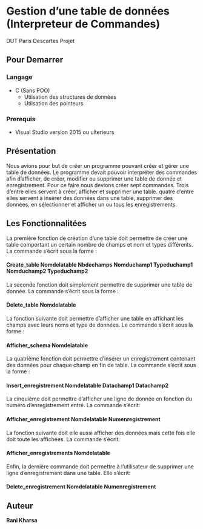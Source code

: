 <h1> Gestion d’une table de données (Interpreteur de Commandes) </h1>
DUT Paris Descartes Projet 
<h2> Pour Demarrer </h2>
<h3> Langage </h3>
<ul>
  <li> C (Sans POO)
  <ul>
    <li> Utilsation des structures de données </li>
    <li> Utilsation des  pointeurs </li>
    </ul>
  </li>
  </ul>
<h3> Prerequis </h3>
<ul><li> Visual Studio version 2015 ou ulterieurs</li></ul>

<h2> Présentation </h2>
Nous avions pour but de créer un programme pouvant créer et gérer une table de données. Le programme devait pouvoir interpréter des commandes afin d’afficher, de créer, modifier ou supprimer une table de donnée et enregistrement. Pour ce faire nous devions créer sept commandes. Trois d’entre elles servent à créer, afficher et supprimer une table. quatre d’entre elles servent à insérer des données dans une table, supprimer des données, en sélectionner et afficher un ou tous les enregistrements. 

<h2> Les Fonctionnalitées </h2>
La première fonction de création d’une table doit permettre de créer une table comportant un certain nombre de champs et nom et types différents. La commande s’écrit sous la forme : 

#### Create_table Nomdelatable Nbdechamps Nomduchamp1 Typeduchamp1 Nomduchamp2 Typeduchamp2

La seconde fonction doit simplement permettre de supprimer une table de donnée. La commande s’écrit sous la forme :
#### Delete_table Nomdelatable

La fonction suivante doit permettre d’afficher une table en affichant les champs avec leurs noms et type de données. Le commande s’écrit sous la forme :
#### Afficher_schema Nomdelatable

La quatrième fonction doit permettre d’insérer un enregistrement contenant des données pour chaque champ en fin de table. La commande s’écrit sous la forme :                         
#### Insert_enregistrement Nomdelatable Datachamp1 Datachamp2

La cinquième doit permettre d’afficher une ligne de donnée en fonction du numéro d’enregistrement entré. La commande s’écrit: 
#### Afficher_enregistrement Nomdelatable Numenregistrement

La fonction suivante doit elle aussi afficher des données mais cette fois elle doit toute les affichées. La commande s’écrit: 
#### Afficher_enregistrements Nomdelatable

Enfin, la dernière commande doit permettre à l’utilisateur de supprimer une ligne d’enregistrement dans une table. Elle s’écrit: 
#### Delete_enregistrement Nomdelatable Numenregistrement

<h2> Auteur </h2>
<strong>  Rani Kharsa </strong>
